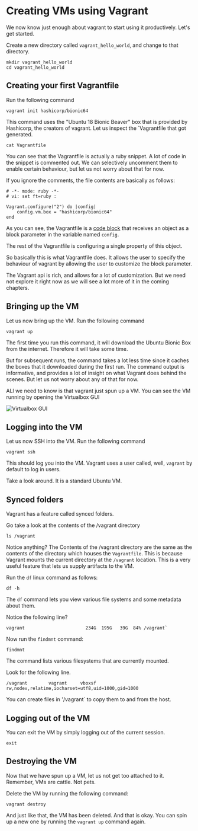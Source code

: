 # Creating VMs using Vagrant

We now know just enough about vagrant to start using it productively.
Let's get started.

Create a new directory called `vagrant_hello_world`, and change to that directory.

```
mkdir vagrant_hello_world
cd vagrant_hello_world
```

## Creating your first Vagrantfile

Run the following command

```
vagrant init hashicorp/bionic64
```

This command uses the "Ubuntu 18 Bionic Beaver" box that is provided by Hashicorp, the creators of vagrant.
Let us inspect the `Vagrantfile that got generated.

```
cat Vagrantfile
```

You can see that the Vagrantfile is actually a ruby snippet. A lot of code in the snippet is commented out. We can selectively uncomment them to enable certain behaviour, but let us not worry about that for now.

If you ignore the comments, the file contents are basically as follows:

```
# -*- mode: ruby -*-
# vi: set ft=ruby :

Vagrant.configure("2") do |config|
    config.vm.box = "hashicorp/bionic64"
end
```

As you can see, the Vagrantfile is a [code block](https://mixandgo.com/learn/mastering-ruby-blocks-in-less-than-5-minutes) that receives an object as a block parameter in the variable named `config`.

The rest of the Vagrantfile is configuring a single property of this object.

So basically this is what Vagrantfile does. It allows the user to specify the behaviour of vagrant by allowing the user to customize the block parameter.

The Vagrant api is rich, and allows for a lot of customization. But we need not explore it right now as we will see a lot more of it in the coming chapters.

## Bringing up the VM

Let us now bring up the VM. Run the following command 

```
vagrant up
```

The first time you run this command, it will download the Ubuntu Bionic Box from the internet. Therefore it will take some time. 

But for subsequent runs, the command takes a lot less time since it caches the boxes that it downloaded during the first run. The command output is informative, and provides a lot of insight on what Vagrant does behind the scenes. But let us not worry about any of that for now.

ALl we need to know is that vagrant just spun up a VM. You can see the VM running by opening the Virtualbox GUI

![Virtualbox GUI](https://i.imgur.com/BBCNfqn.png)

## Logging into the VM

Let us now SSH into the VM. Run the following command

```
vagrant ssh
```

This should log you into the VM. Vagrant uses a user called, well, `vagrant` by default to log in users.

Take a look around. It is a standard Ubuntu VM.

## Synced folders
Vagrant has a feature called synced folders.

Go take a look at the contents of the /vagrant directory

```
ls /vagrant
```

Notice anything? The Contents of the /vagrant directory are the same as the contents of the directory which houses the `Vagrantfile`. This is because Vagrant mounts the current directory at the `/vagrant` location. This is a very useful feature that lets us supply artifacts to the VM.

Run the `df` linux command as follows:

```
df -h
```

The `df` command lets you view various file systems and some metadata about them.

Notice the following line?

```
vagrant                       234G  195G   39G  84% /vagrant`
```

Now run the `findmnt` command:

```
findmnt
```

The command lists various filesystems that are currently mounted.

Look for the following line.

```
/vagrant        vagrant     vboxsf      rw,nodev,relatime,iocharset=utf8,uid=1000,gid=1000
```

You can create files in '/vagrant` to copy them to and from the host.


## Logging out of the VM
You can exit the VM by simply logging out of the current session.

```
exit
```

## Destroying the VM

Now that we have spun up a VM, let us not get too attached to it. Remember, VMs are cattle. Not pets.

Delete the VM by running the following command:


```
vagrant destroy
```

And just like that, the VM has been deleted. 
And that is okay. 
You can spin up a new one by running the `vagrant up` command again.





